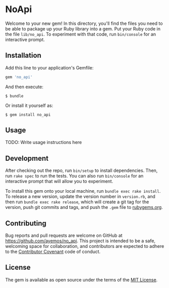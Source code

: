 # NoApi

Welcome to your new gem! In this directory, you'll find the files you need to be able to package up your Ruby library into a gem. Put your Ruby code in the file `lib/no_api`. To experiment with that code, run `bin/console` for an interactive prompt.

## Installation

Add this line to your application's Gemfile:

```ruby
gem 'no_api'
```

And then execute:

    $ bundle

Or install it yourself as:

    $ gem install no_api

## Usage

TODO: Write usage instructions here

## Development

After checking out the repo, run `bin/setup` to install dependencies. Then, run `rake spec` to run the tests. You can also run `bin/console` for an interactive prompt that will allow you to experiment.

To install this gem onto your local machine, run `bundle exec rake install`. To release a new version, update the version number in `version.rb`, and then run `bundle exec rake release`, which will create a git tag for the version, push git commits and tags, and push the `.gem` file to [rubygems.org](https://rubygems.org).

## Contributing

Bug reports and pull requests are welcome on GitHub at https://github.com/ayemos/no_api. This project is intended to be a safe, welcoming space for collaboration, and contributors are expected to adhere to the [Contributor Covenant](contributor-covenant.org) code of conduct.


## License

The gem is available as open source under the terms of the [MIT License](http://opensource.org/licenses/MIT).

